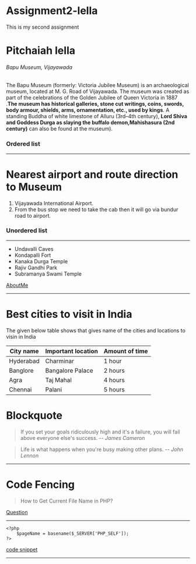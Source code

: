 # Assignment2-lella
This is my second assignment

# Pitchaiah lella 

###### Bapu Museum, Vijayawada
The Bapu Museum (formerly: Victoria Jubilee Museum) is an archaeological museum, located at M. G. Road of Vijayawada. The museum was created as part of the celebrations of the Golden Jubilee of Queen Victoria in 1887 .**The museum has historical galleries, stone cut writings, coins, swords, body armour, shields, arms, ornamentation, etc., used by kings**. A standing Buddha of white limestone of Alluru (3rd–4th century), **Lord Shiva and Goddess Durga as slaying the buffalo demon,Mahishasura (2nd century)** can also be found at the museum).

### Ordered list
_ _ _

# Nearest airport and route direction to Museum

1. Vijayawada International Airport.
2. From the bus stop we need to take the cab then it will go via bundur road to airport.

### Unordered list

---

* Undavalli Caves
* Kondapalli Fort
* Kanaka Durga Temple
* Rajiv Gandhi Park 
* Subramanya Swami Temple

[AboutMe](AboutMe.md)

***

# Best cities to visit in India

The given below table shows that gives name of the cities and locations to visin in India

| City name   |  Important location   |   Amount of time |
| ---------   | -------------------   | --------------   |
| Hyderabad   | Charminar             | 1 hour           |
| Banglore    | Bangalore Palace      | 2 hours          |
| Agra        | Taj Mahal             | 4 hours          |
| Chennai     | Palani                | 5 hours          |

# Blockquote

> If you set your goals ridiculously high and it's a failure, you will fail above everyone else's success. -- *James Cameron*

> Life is what happens when you're busy making other plans. -- *John Lennon*

*** 

#  Code Fencing

> How to Get Current File Name in PHP?

[Question](https://stackoverflow.com/questions/4221333/get-the-current-script-file-name)

***

```
<?php
    $pageName = basename($_SERVER['PHP_SELF']);
?>
```
[code snippet](https://css-tricks.com/snippets/php/get-current-file-name/)

***